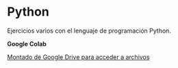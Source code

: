 # Python
Ejercicios varios con el lenguaje de programación Python. 

**Google Colab**

[Montado de Google Drive para acceder a archivos](montar_gdrive_cambiar_dirtrab.py)

